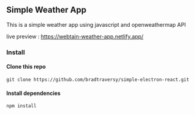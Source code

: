 ## Simple Weather App

This is a simple weather app using javascript and openweathermap API

live preview : https://webtain-weather-app.netlify.app/

### Install

#### Clone this repo

```
git clone https://github.com/bradtraversy/simple-electron-react.git
```

#### Install dependencies

```
npm install
```

